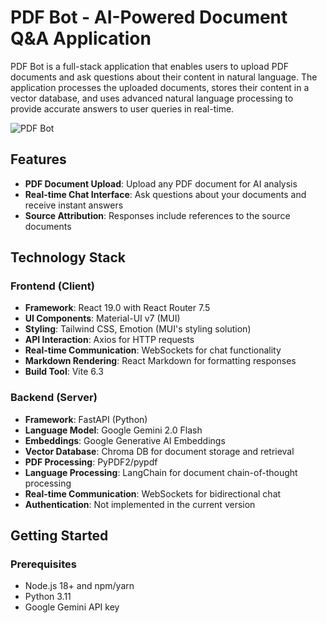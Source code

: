 # PDF Bot - AI-Powered Document Q&A Application

PDF Bot is a full-stack application that enables users to upload PDF documents and ask questions about their content in natural language. The application processes the uploaded documents, stores their content in a vector database, and uses advanced natural language processing to provide accurate answers to user queries in real-time.

![PDF Bot](https://img.shields.io/badge/PDF%20Bot-Document%20Q%26A-blue)

## Features

- **PDF Document Upload**: Upload any PDF document for AI analysis
- **Real-time Chat Interface**: Ask questions about your documents and receive instant answers
- **Source Attribution**: Responses include references to the source documents

## Technology Stack

### Frontend (Client)

- **Framework**: React 19.0 with React Router 7.5
- **UI Components**: Material-UI v7 (MUI)
- **Styling**: Tailwind CSS, Emotion (MUI's styling solution)
- **API Interaction**: Axios for HTTP requests
- **Real-time Communication**: WebSockets for chat functionality
- **Markdown Rendering**: React Markdown for formatting responses
- **Build Tool**: Vite 6.3

### Backend (Server)

- **Framework**: FastAPI (Python)
- **Language Model**: Google Gemini 2.0 Flash
- **Embeddings**: Google Generative AI Embeddings
- **Vector Database**: Chroma DB for document storage and retrieval
- **PDF Processing**: PyPDF2/pypdf
- **Language Processing**: LangChain for document chain-of-thought processing
- **Real-time Communication**: WebSockets for bidirectional chat
- **Authentication**: Not implemented in the current version

## Getting Started

### Prerequisites

- Node.js 18+ and npm/yarn
- Python 3.11
- Google Gemini API key

